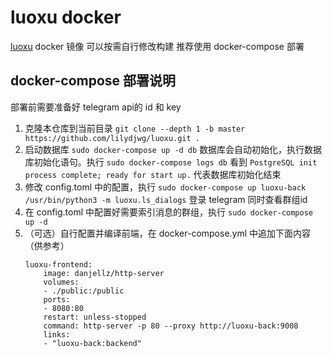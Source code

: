 # luoxu docker
[luoxu](https://github.com/lilydjwg/luoxu) docker 镜像
可以按需自行修改构建
推荐使用 docker-compose 部署

## docker-compose 部署说明
部署前需要准备好 telegram api的 id 和 key

1. 克隆本仓库到当前目录 ```git clone --depth 1 -b master https://github.com/lilydjwg/luoxu.git .```
1. 启动数据库 ```sudo docker-compose up -d db``` 数据库会自动初始化，执行数据库初始化语句。执行 ```sudo docker-compose logs db``` 看到 ```PostgreSQL init process complete; ready for start up.``` 代表数据库初始化结束
1. 修改 config.toml 中的配置，执行 ```sudo docker-compose up luoxu-back /usr/bin/python3 -m luoxu.ls_dialogs``` 登录 telegram 同时查看群组id
1. 在 config.toml 中配置好需要索引消息的群组，执行 ```sudo docker-compose up -d```
1. （可选）自行配置并编译前端，在 docker-compose.yml 中追加下面内容（供参考）
    ```
    luoxu-frontend:
        image: danjellz/http-server
        volumes:
        - ./public:/public
        ports:
        - 8080:80
        restart: unless-stopped
        command: http-server -p 80 --proxy http://luoxu-back:9008
        links:
        - "luoxu-back:backend"
    ```
